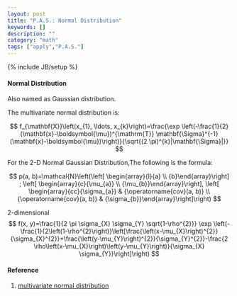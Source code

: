 ```yaml
---
layout: post
title: "P.A.S.: Normal Distribution"
keywords: []
description: ""
category: "math"
tags: ["apply","P.A.S."]
---
```

{% include JB/setup %}

#### Normal Distribution
Also named as Gaussian distribution.

The multivariate normal distribution is:


$$
f_{\mathbf{X}}\left(x_{1}, \ldots, x_{k}\right)=\frac{\exp \left(-\frac{1}{2}(\mathbf{x}-\boldsymbol{\mu})^{\mathrm{T}} \mathbf{\Sigma}^{-1}(\mathbf{x}-\boldsymbol{\mu})\right)}{\sqrt{(2 \pi)^{k}|\mathbf{\Sigma}|}}
$$


For the 2-D Normal Gaussian Distribution,The following is the formula:

$$
p(a, b)=\mathcal{N}\left(\left[ \begin{array}{l}{a} \\ {b}\end{array}\right] ; \left[ \begin{array}{c}{\mu_{a}} \\ {\mu_{b}}\end{array}\right], \left[ \begin{array}{cc}{\sigma_{a}} & {\operatorname{cov}(a, b)} \\ {\operatorname{cov}(a, b)} & {\sigma_{b}}\end{array}\right]\right)
$$

2-dimensional  <br />
$$
f(x, y)=\frac{1}{2 \pi \sigma_{X} \sigma_{Y} \sqrt{1-\rho^{2}}} \exp
\left(-\frac{1}{2\left(1-\rho^{2}\right)}\left[\frac{\left(x-\mu_{X}\right)^{2}}{\sigma_{X}^{2}}+\frac{\left(y-\mu_{Y}\right)^{2}}{\sigma_{Y}^{2}}-\frac{2
\rho\left(x-\mu_{X}\right)\left(y-\mu_{Y}\right)}{\sigma_{X}
\sigma_{Y}}\right]\right)
$$

#### Reference
1. [multivariate normal
   distribution](https://en.wikipedia.org/wiki/Multivariate_normal_distribution)

